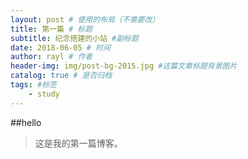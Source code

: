 ```yaml
--- 
layout: post # 使用的布局（不需要改） 
title: 第一篇 # 标题 
subtitle: 纪念搭建的小站 #副标题 
date: 2018-06-05 # 时间 
author: rayl # 作者 
header-img: img/post-bg-2015.jpg #这篇文章标题背景图片 
catalog: true # 是否归档 
tags: #标签
    - study
---
```


  ##hello
>这是我的第一篇博客。
